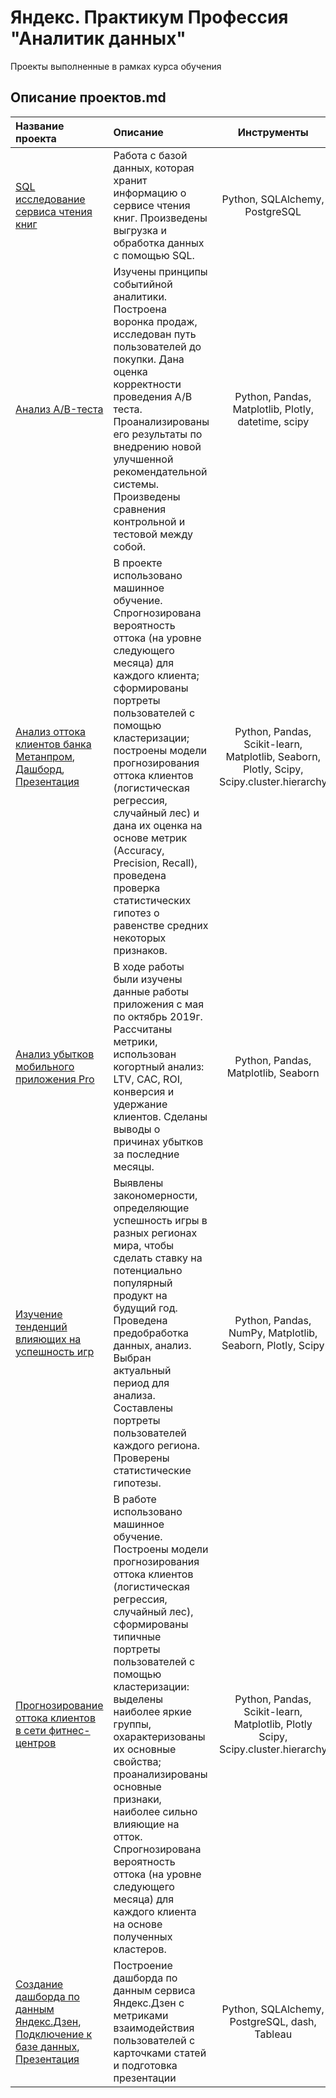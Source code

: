 # Яндекс. Практикум Профессия "Аналитик данных"
Проекты выполненные в рамках курса обучения
## Описание проектов.md
 
| Название проекта        | Описание                                                         | Инструменты                 |
| :--------------------   | :--------------------                                            |:---------------------------:|
| [SQL исследование сервиса чтения книг](https://github.com/Lellya/Projects/tree/main/SQL%20%D0%B8%D1%81%D1%81%D0%BB%D0%B5%D0%B4%D0%BE%D0%B2%D0%B0%D0%BD%D0%B8%D0%B5%20%D1%81%D0%B5%D1%80%D0%B2%D0%B8%D1%81%D0%B0%20%D1%87%D1%82%D0%B5%D0%BD%D0%B8%D1%8F%20%D0%BA%D0%BD%D0%B8%D0%B3) | Работа с базой данных, которая хранит информацию о сервисе чтения книг. Произведены выгрузка и обработка данных с помощью SQL.|Python, SQLAlchemy, PostgreSQL |
|[Анализ A/B-теста](https://github.com/Lellya/Projects/blob/main/%D0%90%D0%BD%D0%B0%D0%BB%D0%B8%D0%B7%20AB%20%D1%82%D0%B5%D1%81%D1%82%D0%B0.ipynb)|Изучены принципы событийной аналитики. Построена воронка продаж, исследован путь пользователей до покупки. Дана оценка корректности проведения A/B теста. Проанализированы его результаты по внедрению новой улучшенной рекомендательной системы. Произведены сравнения контрольной и тестовой между собой.|Python, Pandas, Matplotlib, Plotly, datetime, scipy |
|[Анализ оттока клиентов банка Метанпром](https://github.com/Lellya/Projects/blob/main/%D0%90%D0%BD%D0%B0%D0%BB%D0%B8%D0%B7%20%D0%BE%D1%82%D1%82%D0%BE%D0%BA%D0%B0%20%D0%BA%D0%BB%D0%B8%D0%B5%D0%BD%D1%82%D0%BE%D0%B2%20%D0%B1%D0%B0%D0%BD%D0%BA%D0%B0%20%D0%9C%D0%B5%D1%82%D0%B0%D0%BD%D0%BF%D1%80%D0%BE%D0%BC.ipynb), [Дашборд](https://public.tableau.com/shared/JX4RXCCJY?:display_count=n&:origin=viz_share_link), [Презентация](https://disk.yandex.ru/i/B98DKLckwMgAJw) | В проекте использовано машинное обучение. Спрогнозирована вероятность оттока (на уровне следующего месяца) для каждого клиента; сформированы портреты пользователей с помощью кластеризации; построены модели прогнозирования оттока клиентов (логистическая регрессия, случайный лес) и дана их оценка на основе метрик (Accuracy, Precision, Recall), проведена проверка статистических гипотез о равенстве средних некоторых признаков. |Python, Pandas, Scikit-learn, Matplotlib, Seaborn, Plotly, Scipy, Scipy.cluster.hierarchy |
|[Анализ убытков мобильного приложения Pro](https://github.com/Lellya/Projects/blob/main/%D0%90%D0%BD%D0%B0%D0%BB%D0%B8%D0%B7%20%D1%83%D0%B1%D1%8B%D1%82%D0%BA%D0%BE%D0%B2%20%D0%BC%D0%BE%D0%B1%D0%B8%D0%BB%D1%8C%D0%BD%D0%BE%D0%B3%D0%BE%20%D0%BF%D1%80%D0%B8%D0%BB%D0%BE%D0%B6%D0%B5%D0%BD%D0%B8%D1%8F%20Pro.ipynb)   | В ходе работы были изучены данные работы приложения с мая по октябрь 2019г.  Рассчитаны метрики, использован когортный анализ: LTV, CAC, ROI, конверсия и удержание клиентов. Сделаны выводы о причинах убытков за последние месяцы. |Python, Pandas, Matplotlib, Seaborn |
|[Изучение тенденций влияющих на успешность игр](https://github.com/Lellya/Projects/blob/main/%D0%98%D0%B7%D1%83%D1%87%D0%B5%D0%BD%D0%B8%D0%B5%20%D1%82%D0%B5%D0%BD%D0%B4%D0%B5%D0%BD%D1%86%D0%B8%D0%B9%20%D0%B2%D0%BB%D0%B8%D1%8F%D1%8E%D1%89%D0%B8%D1%85%20%D0%BD%D0%B0%20%D1%83%D1%81%D0%BF%D0%B5%D1%88%D0%BD%D0%BE%D1%81%D1%82%D1%8C%20%D0%B8%D0%B3%D1%80.ipynb)  | Выявлены закономерности, определяющие успешность игры в разных регионах мира, чтобы сделать ставку на потенциально популярный продукт на будущий год. Проведена предобработка данных, анализ. Выбран актуальный период для анализа. Составлены портреты пользователей каждого региона. Проверены статистические гипотезы. |Python, Pandas, NumPy, Matplotlib, Seaborn, Plotly, Scipy |
|[Прогнозирование оттока клиентов в сети фитнес-центров](https://github.com/Lellya/Projects/blob/main/%D0%9F%D1%80%D0%BE%D0%B3%D0%BD%D0%BE%D0%B7%D0%B8%D1%80%D0%BE%D0%B2%D0%B0%D0%BD%D0%B8%D0%B5%20%D0%BE%D1%82%D1%82%D0%BE%D0%BA%D0%B0%20%D0%BA%D0%BB%D0%B8%D0%B5%D0%BD%D1%82%D0%BE%D0%B2%20%D0%B2%20%D1%81%D0%B5%D1%82%D0%B8%20%D1%84%D0%B8%D1%82%D0%BD%D0%B5%D1%81-%D1%86%D0%B5%D0%BD%D1%82%D1%80%D0%BE%D0%B2.ipynb)  | В работе использовано машинное обучение. Построены модели прогнозирования оттока клиентов (логистическая регрессия, случайный лес), сформированы типичные портреты пользователей с помощью кластеризации: выделены наиболее яркие группы, охарактеризованы их основные свойства; проанализированы основные признаки, наиболее сильно влияющие на отток. Спрогнозирована вероятность оттока (на уровне следующего месяца) для каждого клиента на основе полученных кластеров. |Python, Pandas, Scikit-learn, Matplotlib, Plotly Scipy, Scipy.cluster.hierarchy |
|[Создание дашборда по данным Яндекс.Дзен](https://public.tableau.com/app/profile/.44884319/viz/_16522856929440/_?publish=yes), [Подключение к базе данных](https://github.com/Lellya/Projects/blob/main/%D0%9F%D0%BE%D0%B4%D0%BA%D0%BB%D1%8E%D1%87%D0%B5%D0%BD%D0%B8%D0%B5%20%D0%BA%20%D0%B1%D0%B0%D0%B7%D0%B5%20%D0%B4%D0%B0%D0%BD%D0%BD%D1%8B%D1%85%20%D0%AF%D0%BD%D0%B4%D0%B5%D0%BA%D1%81.%D0%94%D0%B7%D0%B5%D0%BD.ipynb), [Презентация](https://disk.yandex.ru/d/u6WcUuKeO64hOw)  | Построение дашборда по данным сервиса Яндекс.Дзен с метриками взаимодействия пользователей с карточками статей и подготовка презентации |Python, SQLAlchemy, PostgreSQL, dash, Tableau |
